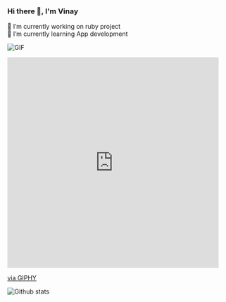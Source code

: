 ### Hi there 👋, I'm Vinay

<!--
**beamingboy/beamingboy** is a ✨ _special_ ✨ repository because its `README.md` (this file) appears on your GitHub profile.

Here are some ideas to get you started:

- 🔭 I’m currently working on ruby project
- 🌱 I’m currently learning ...
- 👯 I’m looking to collaborate on ...
- 🤔 I’m looking for help with ...
- 💬 Ask me about ...
- 📫 How to reach me: ...
- 😄 Pronouns: ...
- ⚡ Fun fact: ...
-->

🔭 I’m currently working on ruby project </br>
🌱 I’m currently learning App development </br>


![GIF](https://giphy.com/gifs/purple-vaporwave-universe-gIODGWDBuG5AWlUExJ)


<iframe src="https://giphy.com/embed/gIODGWDBuG5AWlUExJ" width="480" height="480" frameBorder="0" class="giphy-embed" allowFullScreen></iframe><p><a href="https://giphy.com/gifs/purple-vaporwave-universe-gIODGWDBuG5AWlUExJ">via GIPHY</a></p>

![Github stats](https://github-readme-stats.vercel.app/api?username=beamingboy&theme=dark&show_icons=true&count_private=true)
